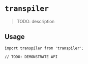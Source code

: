 # `transpiler`

> TODO: description

## Usage

```
import transpiler from 'transpiler';

// TODO: DEMONSTRATE API
```
